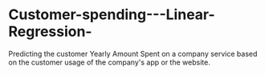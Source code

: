 # Customer-spending---Linear-Regression-


Predicting the customer Yearly Amount Spent on a company service based on the customer usage of the company's app or the website.
